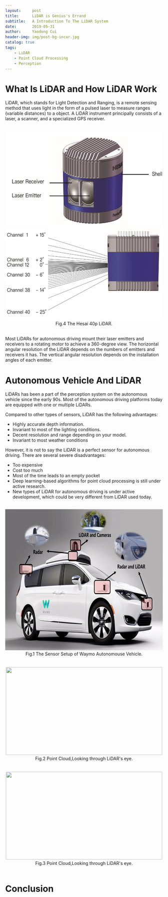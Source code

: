 ```yaml
---
layout:     post
title:      LiDAR is Genius's Errand
subtitle:   A Introduction To The LiDAR System
date:       2019-05-31
author:     Yaodong Cui
header-img: img/post-bg-incar.jpg
catalog: true
tags:
    - LiDAR
    - Point Cloud Processing
    - Perception
---
```



# What Is LiDAR and How LiDAR Work
LiDAR, which stands for Light Detection and Ranging, is a remote sensing method that uses light in the form of a pulsed laser to measure ranges (variable distances) to a object.  A LiDAR instrument principally consists of a laser, a scanner, and a specialized GPS receiver. 

<br>
<div  align="center"> 
    <img 
    src="https://raw.githubusercontent.com/yaodongC/yaodongC.github.io/master/post_img/190531/hesai40p2.PNG"
    width = "600" height = "300">
    <img 
    src="https://raw.githubusercontent.com/yaodongC/yaodongC.github.io/master/post_img/190531/hesai40p3.PNG"
    width = "600" height = "300"></div>
 <div align="center">Fig.4   The Hesai 40p LiDAR.</div>
<br> 

Most LiDARs for autonomous driving mount their laser emitters and receivers to a rotating motor to achieve a 360-degree view. The horizontal angular resolution of the LiDAR depends on the numbers of emitters and receivers it has. The vertical angular resolution depends on the installation angles of each emitter. 


# Autonomous Vehicle And LiDAR

LiDARs has been a part of the perception system on the autonomous vehicle since the early 90s. Most of the autonomous driving platforms today are equipped with one or multiple LiDARs. 

Compared to other types of sensors, LiDAR has the following advantages:
- Highly accurate depth information.
- Invariant to most of the lighting conditions.
- Decent resolution and range depending on your model.
- Invariant  to most weather conditions

However, it is not to say the LiDAR is a perfect sensor for autonomous driving. There are several severe disadvantages:
- Too expensive
- Cost too much
- Most of the time leads to an empty pocket
- Deep learning-based algorithms for point cloud processing is still under active research.
- New types of LiDAR for autonomous driving is under active development, which could be very different from LiDAR used today.



<br>
<div  align="center"> 
    <img 
    src="https://raw.githubusercontent.com/yaodongC/yaodongC.github.io/master/post_img/190531/Waymo car-2.gif"
    width = "800" height = "450"></div>
 <div align="center">Fig.1   The Sensor Setup of Waymo Autonomouse Vehicle.</div>
<br>  

<br>
<div  align="center"> 
    <img 
    src="https://raw.githubusercontent.com/yaodongC/yaodongC.github.io/master/post_img/190531/行驶.gif"
    width = "500" height = "280"></div>
 <div align="center">Fig.2   Point Cloud,Looking through LiDAR's eye.</div>
<br>  

<br>
<div  align="center"> 
    <img 
    src="https://raw.githubusercontent.com/yaodongC/yaodongC.github.io/master/post_img/190531/路口.gif"
    width = "500" height = "280"></div>
 <div align="center">Fig.3    Point Cloud,Looking through LiDAR's eye.</div>
<br>  



 



# Conclusion

